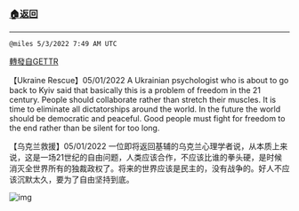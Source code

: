 ###  [:house:返回](README.md)
---


`@miles 5/3/2022 7:49 AM UTC`

[轉發自GETTR](https://gettr.com/post/p1847eq2936)

【Ukraine Rescue】05/01/2022 A Ukrainian psychologist who is about to go back to Kyiv said that basically this is a problem of freedom in the 21 century. People should collaborate rather than stretch their muscles. It is time to eliminate all dictatorships around the world. In the future the world should be democratic and peaceful. Good people must fight for freedom to the end rather than be silent for too long.

【乌克兰救援】05/01/2022  一位即将返回基辅的乌克兰心理学者说，从本质上来说，这是一场21世纪的自由问题，人类应该合作，不应该比谁的拳头硬，是时候消灭全世界所有的独裁政权了。将来的世界应该是民主的，没有战争的。好人不应该沉默太久，要为了自由坚持到底。

![img](https://media.gettr.com/group13/getter/2022/05/03/07/ddeb7c7d-9a9d-4451-343c-718fe7a9f2a6/out.jpg)
